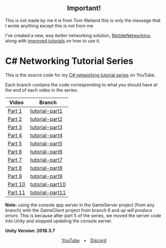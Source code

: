 <h2 align="center">Important!</h2>

This is not made by me it is from Tom Weiland this is only the messege that I wrote anything except this is not from me

I've created a new, *way better* networking solution, [RiptideNetworking](https://github.com/tom-weiland/RiptideNetworking), along with [improved tutorials](https://youtube.com/playlist?list=PLXkn83W0Qkfn3qF7NU4OEtVwOD6U2wphJ) on how to use it.

# C# Networking Tutorial Series
This is the source code for my [C# networking tutorial series](https://www.youtube.com/playlist?list=PLXkn83W0QkfnqsK8I0RAz5AbUxfg3bOQ5) on YouTube.

Each branch contains the code corresponding to what you should have at the end of each video in the series.

Video | Branch
--- | ---
[Part 1](https://youtu.be/uh8XaC0Y5MA) | [tutorial-part1](https://github.com/tom-weiland/tcp-udp-networking/tree/tutorial-part1)
[Part 2](https://youtu.be/4uHTSknGJaY) | [tutorial-part2](https://github.com/tom-weiland/tcp-udp-networking/tree/tutorial-part2)
[Part 3](https://youtu.be/QajkUJeypy4) | [tutorial-part3](https://github.com/tom-weiland/tcp-udp-networking/tree/tutorial-part3)
[Part 4](https://youtu.be/_h6Ta-vxAzQ) | [tutorial-part4](https://github.com/tom-weiland/tcp-udp-networking/tree/tutorial-part4)
[Part 5](https://youtu.be/Q3G_BBpbCek) | [tutorial-part5](https://github.com/tom-weiland/tcp-udp-networking/tree/tutorial-part5)
[Part 6](https://youtu.be/qkjr_rv4AIQ) | [tutorial-part6](https://github.com/tom-weiland/tcp-udp-networking/tree/tutorial-part6)
[Part 7](https://youtu.be/fnc2WKGV2eA) | [tutorial-part7](https://github.com/tom-weiland/tcp-udp-networking/tree/tutorial-part7)
[Part 8](https://youtu.be/yxQ0_TL1jw8) | [tutorial-part8](https://github.com/tom-weiland/tcp-udp-networking/tree/tutorial-part8)
[Part 9](https://youtu.be/7Tvdla3lqwo) | [tutorial-part9](https://github.com/tom-weiland/tcp-udp-networking/tree/tutorial-part9)
[Part 10](https://youtu.be/lVX7qgiSYgY) | [tutorial-part10](https://github.com/tom-weiland/tcp-udp-networking/tree/tutorial-part10)
[Part 11](https://youtu.be/IhctHRcI3gs) | [tutorial-part11](https://github.com/tom-weiland/tcp-udp-networking/tree/tutorial-part11)

**Note:** using the console app server in the GameServer project (from any branch) with the GameClient project from branch 6 and up *will produce errors*. This is because after part 5 of the series, we moved the server code into Unity and stopped updating the console server.

**Unity Version: 2018.3.7**

<div align="center"><a href="https://tomweiland.net/youtube">YouTube</a>&emsp;<b>•</b>&emsp;<a href="https://discord.com/invite/tomweiland">Discord</a></div>
